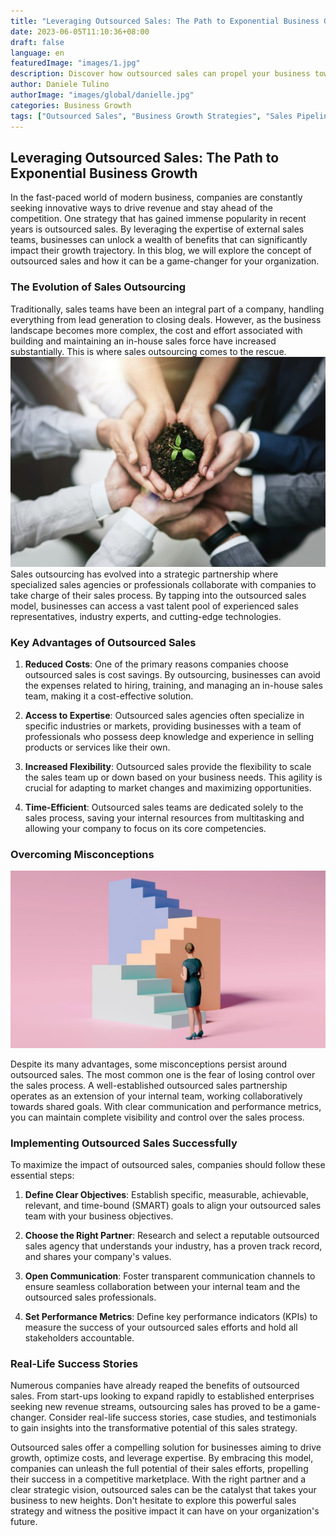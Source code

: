 ```yaml
---
title: "Leveraging Outsourced Sales: The Path to Exponential Business Growth"
date: 2023-06-05T11:10:36+08:00
draft: false
language: en
featuredImage: "images/1.jpg"
description: Discover how outsourced sales can propel your business towards exponential growth in today's competitive market. Learn about the benefits and strategies of leveraging outsourced sales for business success.
author: Daniele Tulino
authorImage: "images/global/danielle.jpg"
categories: Business Growth
tags: ["Outsourced Sales", "Business Growth Strategies", "Sales Pipeline Optimization"]
---
```


## Leveraging Outsourced Sales: The Path to Exponential Business Growth

In the fast-paced world of modern business, companies are constantly seeking innovative ways to drive revenue and stay ahead of the competition. One strategy that has gained immense popularity in recent years is outsourced sales. By leveraging the expertise of external sales teams, businesses can unlock a wealth of benefits that can significantly impact their growth trajectory. In this blog, we will explore the concept of outsourced sales and how it can be a game-changer for your organization.

### The Evolution of Sales Outsourcing

Traditionally, sales teams have been an integral part of a company, handling everything from lead generation to closing deals. However, as the business landscape becomes more complex, the cost and effort associated with building and maintaining an in-house sales force have increased substantially. This is where sales outsourcing comes to the rescue.
![Business Growth](images/2.jpg)
Sales outsourcing has evolved into a strategic partnership where specialized sales agencies or professionals collaborate with companies to take charge of their sales process. By tapping into the outsourced sales model, businesses can access a vast talent pool of experienced sales representatives, industry experts, and cutting-edge technologies.

### Key Advantages of Outsourced Sales

1. **Reduced Costs**: One of the primary reasons companies choose outsourced sales is cost savings. By outsourcing, businesses can avoid the expenses related to hiring, training, and managing an in-house sales team, making it a cost-effective solution.

2. **Access to Expertise**: Outsourced sales agencies often specialize in specific industries or markets, providing businesses with a team of professionals who possess deep knowledge and experience in selling products or services like their own.

3. **Increased Flexibility**: Outsourced sales provide the flexibility to scale the sales team up or down based on your business needs. This agility is crucial for adapting to market changes and maximizing opportunities.

4. **Time-Efficient**: Outsourced sales teams are dedicated solely to the sales process, saving your internal resources from multitasking and allowing your company to focus on its core competencies.

### Overcoming Misconceptions

![Overcoming Misconceptions](images/3.jpg)

Despite its many advantages, some misconceptions persist around outsourced sales. The most common one is the fear of losing control over the sales process. A well-established outsourced sales partnership operates as an extension of your internal team, working collaboratively towards shared goals. With clear communication and performance metrics, you can maintain complete visibility and control over the sales process.

### Implementing Outsourced Sales Successfully

To maximize the impact of outsourced sales, companies should follow these essential steps:

1. **Define Clear Objectives**: Establish specific, measurable, achievable, relevant, and time-bound (SMART) goals to align your outsourced sales team with your business objectives.

2. **Choose the Right Partner**: Research and select a reputable outsourced sales agency that understands your industry, has a proven track record, and shares your company's values.

3. **Open Communication**: Foster transparent communication channels to ensure seamless collaboration between your internal team and the outsourced sales professionals.

4. **Set Performance Metrics**: Define key performance indicators (KPIs) to measure the success of your outsourced sales efforts and hold all stakeholders accountable.

### Real-Life Success Stories

Numerous companies have already reaped the benefits of outsourced sales. From start-ups looking to expand rapidly to established enterprises seeking new revenue streams, outsourcing sales has proved to be a game-changer. Consider real-life success stories, case studies, and testimonials to gain insights into the transformative potential of this sales strategy.

Outsourced sales offer a compelling solution for businesses aiming to drive growth, optimize costs, and leverage expertise. By embracing this model, companies can unleash the full potential of their sales efforts, propelling their success in a competitive marketplace. With the right partner and a clear strategic vision, outsourced sales can be the catalyst that takes your business to new heights. Don't hesitate to explore this powerful sales strategy and witness the positive impact it can have on your organization's future.
